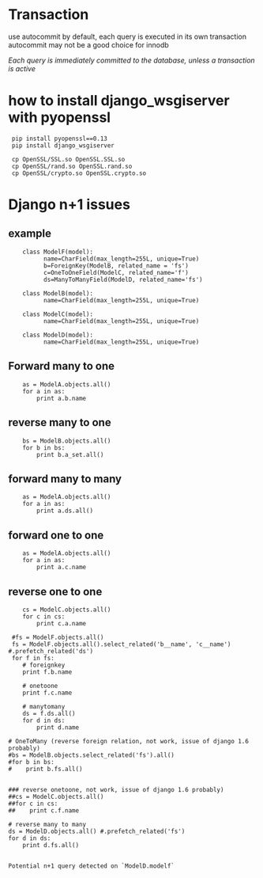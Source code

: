 # Transaction
use autocommit by default, each query is executed in its own transaction
autocommit may not be a good choice for innodb

_Each query is immediately committed to the database, unless a transaction is active_


# how to install django_wsgiserver with pyopenssl
     pip install pyopenssl==0.13
     pip install django_wsgiserver
   
     cp OpenSSL/SSL.so OpenSSL.SSL.so
     cp OpenSSL/rand.so OpenSSL.rand.so
     cp OpenSSL/crypto.so OpenSSL.crypto.so

# Django n+1 issues
## example
        class ModelF(model):
              name=CharField(max_length=255L, unique=True)
              b=ForeignKey(ModelB, related_name = 'fs')
              c=OneToOneField(ModelC, related_name='f')  
              ds=ManyToManyField(ModelD, related_name='fs')

        class ModelB(model):
              name=CharField(max_length=255L, unique=True)

        class ModelC(model):
              name=CharField(max_length=255L, unique=True)

        class ModelD(model):
              name=CharField(max_length=255L, unique=True)

         
## Forward many to one
        as = ModelA.objects.all()
        for a in as:
            print a.b.name

## reverse many to one
        bs = ModelB.objects.all()
        for b in bs:
            print b.a_set.all()

## forward many to many
        as = ModelA.objects.all()
        for a in as:
            print a.ds.all()

## forward one to one
        as = ModelA.objects.all()
        for a in as:
            print a.c.name
## reverse one to one
        cs = ModelC.objects.all()
        for c in cs:
            print c.a.name
 
     #fs = ModelF.objects.all()
     fs = ModelF.objects.all().select_related('b__name', 'c__name') #.prefetch_related('ds')
     for f in fs:
        # foreignkey
        print f.b.name

        # onetoone
        print f.c.name

        # manytomany
        ds = f.ds.all()
        for d in ds:
            print d.name

    # OneToMany (reverse foreign relation, not work, issue of django 1.6 probably)
    #bs = ModelB.objects.select_related('fs').all()
    #for b in bs:
    #    print b.fs.all()


    ### reverse onetoone, not work, issue of django 1.6 probably)
    ##cs = ModelC.objects.all()
    ##for c in cs:
    ##    print c.f.name

    # reverse many to many
    ds = ModelD.objects.all() #.prefetch_related('fs')
    for d in ds:
        print d.fs.all()


    Potential n+1 query detected on `ModelD.modelf`
